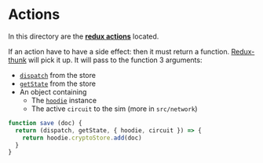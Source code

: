 # Actions

In this directory are the [__redux actions__](https://redux.js.org/basics/actions) located.

If an action have to have a side effect: then it must return a function. [Redux-thunk](https://github.com/reduxjs/redux-thunk) will pick it up. It will pass to the function 3 arguments:

- [`dispatch`](https://redux.js.org/api/store#dispatch) from the store
- [`getState`](https://redux.js.org/api/store#getState) from the store
- An object containing
  - The [`hoodie`](http://hood.ie/) instance
  - The active `circuit` to the sim (more in `src/network`)

```javascript
function save (doc) {
  return (dispatch, getState, { hoodie, circuit }) => {
    return hoodie.cryptoStore.add(doc)
  }
}
```
